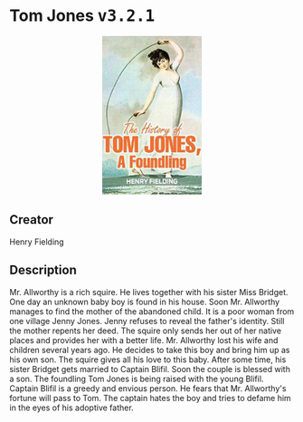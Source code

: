 
# Tom Jones <kbd>v3.2.1</kbd>

<center>
  <img src="./cover-1024.jpg"/>
</center>

## Creator
Henry Fielding

## Description
Mr. Allworthy is a rich squire. He lives together with his sister Miss Bridget. One day an unknown baby boy is found in his house. Soon Mr. Allworthy manages to find the mother of the abandoned child. It is a poor woman from one village Jenny Jones. Jenny refuses to reveal the father's identity. Still the mother repents her deed. The squire only sends her out of her native places and provides her with a better life. Mr. Allworthy lost his wife and children several years ago. He decides to take this boy and bring him up as his own son. The squire gives all his love to this baby. After some time, his sister Bridget gets married to Captain Blifil. Soon the couple is blessed with a son. The foundling Tom Jones is being raised with the young Blifil. Captain Blifil is a greedy and envious person. He fears that Mr. Allworthy's fortune will pass to Tom. The captain hates the boy and tries to defame him in the eyes of his adoptive father.
